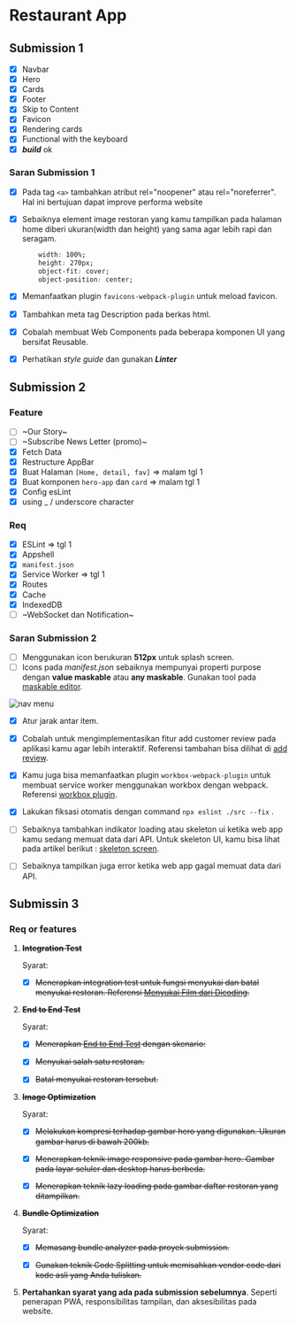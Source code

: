 # Restaurant App


## Submission 1
- [x] Navbar
- [x] Hero
- [x] Cards
- [x] Footer
- [x] Skip to Content
- [x] Favicon
- [x] Rendering cards
- [x] Functional with the keyboard
- [x] ***build*** ok

### Saran Submission 1
- [x] Pada tag `<a>` tambahkan atribut rel="noopener" atau rel="noreferrer". Hal ini bertujuan dapat improve performa website
- [x] Sebaiknya element image restoran yang kamu tampilkan pada halaman home diberi ukuran(width dan height) yang sama agar lebih rapi dan seragam.

	```css
		width: 100%;
		height: 270px;
		object-fit: cover;
		object-position: center;
	```

- [x] Memanfaatkan plugin `favicons-webpack-plugin` untuk meload favicon.
- [x] Tambahkan meta tag Description pada berkas html.
- [x] Cobalah membuat Web Components pada beberapa komponen UI yang bersifat Reusable.
- [x] Perhatikan _style guide_ dan gunakan ***Linter***



## Submission 2
### Feature
- [ ] ~Our Story~
- [ ] ~Subscribe News Letter (promo)~
- [x] Fetch Data
- [x] Restructure AppBar
- [x] Buat Halaman `[Home, detail, fav]` => malam tgl 1
- [x] Buat komponen `hero-app` dan `card` => malam tgl 1
- [x] Config esLint 
- [x] using _ / underscore character

### Req
- [x] ESLint => tgl 1
- [x] Appshell
- [x] `manifest.json`
- [x] Service Worker  => tgl 1
- [x] Routes
- [x] Cache
- [x] IndexedDB
- [ ]  ~WebSocket dan Notification~

### Saran Submission 2
- [ ] Menggunakan icon berukuran **512px** untuk splash screen.
- [ ] Icons pada _manifest.json_ sebaiknya mempunyai properti purpose dengan **value maskable** atau **any maskable**. Gunakan tool pada [maskable editor](https://maskable.app/editor).

![nav menu](https://dicodingacademy.blob.core.windows.net/academies/20210611051059ffd886d9a5677df3366adca6d61f815a.png)

- [x] Atur jarak antar item.

- [x] Cobalah untuk mengimplementasikan fitur add customer review pada aplikasi kamu agar lebih interaktif. Referensi tambahan bisa dilihat di [add review](https://googlechrome.github.io/samples/fetch-api/fetch-post.html).

- [x] Kamu juga bisa memanfaatkan plugin `workbox-webpack-plugin` untuk membuat service worker menggunakan workbox dengan webpack. Referensi [workbox plugin](https://developers.google.com/web/tools/workbox/guides/codelabs/webpack).

- [x] Lakukan fiksasi otomatis dengan command `npx eslint ./src --fix` .

- [ ] Sebaiknya tambahkan indikator loading atau skeleton ui ketika web app kamu sedang memuat data dari API.  Untuk skeleton UI, kamu bisa lihat pada artikel berikut : [skeleton screen](https://css-tricks.com/building-skeleton-screens-css-custom-properties/).

- [ ] Sebaiknya tampilkan juga error ketika web app gagal memuat data dari API.

## Submissin 3
### Req or features
1. ~~**Integration Test**~~
	
	Syarat:
	- [x] ~~Menerapkan integration test untuk fungsi menyukai dan batal menyukai restoran. Referensi [Menyukai Film dari Dicoding](https://www.dicoding.com/academies/219/tutorials/9849?from=9844).~~


2. ~~**End to End Test**~~

	Syarat:
	- [x] ~~Menerapkan [End to End Test](https://www.dicoding.com/academies/219/tutorials/9959?from=9955) dengan skenario:~~
	- [x] ~~Menyukai salah satu restoran.~~
	- [x] ~~Batal menyukai restoran tersebut.~~


3. ~~**Image Optimization**~~

	Syarat:
	- [x] ~~Melakukan kompresi terhadap gambar hero yang digunakan. Ukuran gambar harus di bawah 200kb.~~
	- [x] ~~Menerapkan teknik image responsive pada gambar hero. Gambar pada layar seluler dan desktop harus berbeda.~~
	- [x] ~~Menerapkan teknik lazy loading pada gambar daftar restoran yang ditampilkan.~~


4. ~~**Bundle Optimization**~~

	Syarat:
	- [x] ~~Memasang bundle analyzer pada proyek submission.~~
	- [x] ~~Gunakan teknik Code Splitting untuk memisahkan vendor code dari kode asli yang Anda tuliskan.~~


5. **Pertahankan syarat yang ada pada submission sebelumnya**. Seperti penerapan PWA, responsibilitas tampilan, dan aksesibilitas pada website.
